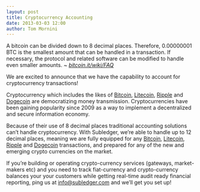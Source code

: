 ```yaml
---
layout: post
title: Cryptocurrency Accounting
date: 2013-03-03 12:00
author: Tom Mornini
---
```

A bitcoin can be divided down to 8 decimal places. Therefore, 0.00000001 BTC is the smallest amount that can be handled in a transaction. If necessary, the protocol and related software can be modified to handle even smaller amounts.
<cite>&#126;&nbsp;<a href="https://en.bitcoin.it/wiki/FAQ" target="_blank">bitcoin.it/wiki/FAQ</a></cite>

We are excited to announce that we have the capability to account for cryptocurrency transactions!

Cryptocurrency which includes the likes of <a title="Bitcoin" href="https://bitcoin.org/en/" target="_blank">Bitcoin</a>, <a title="Litecoin" href="https://litecoin.org/" target="_blank">Litecoin</a>, <a title="Ripple" href="https://ripple.com/" target="_blank">Ripple</a> and <a href="http://dogecoin.com/" target="_blank">Dogecoin</a> are democratizing money transmission. Cryptocurrencies have been gaining popularity since 2009 as a way to implement a decentralized and secure information economy.

Because of their use of 8 decimal places traditional accounting solutions can’t handle cryptocurrency. With Subledger, we’re able to handle up to 12 decimal places, meaning we are fully equipped for any <a title="Bitcoin" href="https://bitcoin.org/en/" target="_blank">Bitcoin</a>, <a title="Litecoin" href="https://litecoin.org/" target="_blank">Litecoin</a>, <a title="Ripple" href="https://ripple.com/" target="_blank">Ripple</a> and <a href="http://dogecoin.com/" target="_blank">Dogecoin</a> transactions, and prepared for any of the new and emerging crypto currencies on the market.

If you’re building or operating crypto-currency services (gateways, market-makers etc) and you need to track fiat-currency and crypto-currency balances your your customers while getting real-time audit ready financial reporting, ping us at <a href="mailto:info@subledger.com">info@subledger.com </a>and we’ll get you set up!
